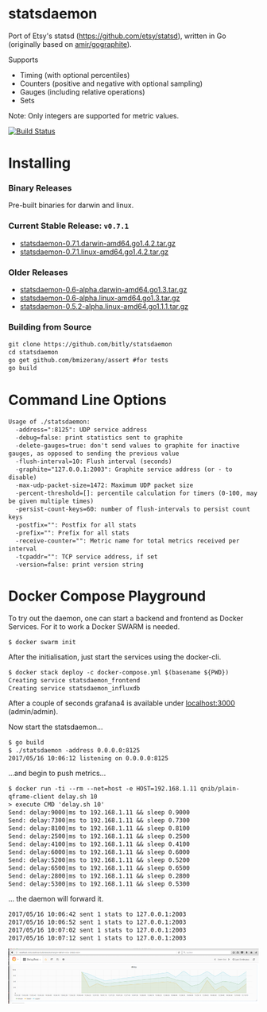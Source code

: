 statsdaemon
==========

Port of Etsy's statsd (https://github.com/etsy/statsd), written in Go (originally based
on [amir/gographite](https://github.com/amir/gographite)).

Supports

* Timing (with optional percentiles)
* Counters (positive and negative with optional sampling)
* Gauges (including relative operations)
* Sets

Note: Only integers are supported for metric values.

[![Build Status](https://secure.travis-ci.org/bitly/statsdaemon.png)](http://travis-ci.org/bitly/statsdaemon)

Installing
==========

### Binary Releases
Pre-built binaries for darwin and linux.

### Current Stable Release: `v0.7.1`
* [statsdaemon-0.7.1.darwin-amd64.go1.4.2.tar.gz](https://github.com/bitly/statsdaemon/releases/download/v0.7.1/statsdaemon-0.7.1.darwin-amd64.go1.4.2.tar.gz)
* [statsdaemon-0.7.1.linux-amd64.go1.4.2.tar.gz](https://github.com/bitly/statsdaemon/releases/download/v0.7.1/statsdaemon-0.7.1.linux-amd64.go1.4.2.tar.gz)

### Older Releases
* [statsdaemon-0.6-alpha.darwin-amd64.go1.3.tar.gz](https://github.com/bitly/statsdaemon/releases/download/v0.6-alpha/statsdaemon-0.6-alpha.darwin-amd64.go1.3.tar.gz)
* [statsdaemon-0.6-alpha.linux-amd64.go1.3.tar.gz](https://github.com/bitly/statsdaemon/releases/download/v0.6-alpha/statsdaemon-0.6-alpha.linux-amd64.go1.3.tar.gz)
* [statsdaemon-0.5.2-alpha.linux-amd64.go1.1.1.tar.gz](https://github.com/bitly/statsdaemon/releases/download/v0.5.2-alpha/statsdaemon-0.5.2-alpha.linux-amd64.go1.1.1.tar.gz)

### Building from Source
```
git clone https://github.com/bitly/statsdaemon
cd statsdaemon
go get github.com/bmizerany/assert #for tests
go build
```


Command Line Options
====================

```
Usage of ./statsdaemon:
  -address=":8125": UDP service address
  -debug=false: print statistics sent to graphite
  -delete-gauges=true: don't send values to graphite for inactive gauges, as opposed to sending the previous value
  -flush-interval=10: Flush interval (seconds)
  -graphite="127.0.0.1:2003": Graphite service address (or - to disable)
  -max-udp-packet-size=1472: Maximum UDP packet size
  -percent-threshold=[]: percentile calculation for timers (0-100, may be given multiple times)
  -persist-count-keys=60: number of flush-intervals to persist count keys
  -postfix="": Postfix for all stats
  -prefix="": Prefix for all stats
  -receive-counter="": Metric name for total metrics received per interval
  -tcpaddr="": TCP service address, if set
  -version=false: print version string
```

Docker Compose Playground
=========================

To try out the daemon, one can start a backend and frontend as Docker Services. For it to work a Docker SWARM is needed.

```
$ docker swarm init
```

After the initialisation, just start the services using the docker-cli.

```
$ docker stack deploy -c docker-compose.yml $(basename ${PWD})
Creating service statsdaemon_frontend
Creating service statsdaemon_influxdb
```
After a couple of seconds grafana4 is available under [localhost:3000](http://localhost:3000) (admin/admin).

Now start the statsdaemon...

```
$ go build
$ ./statsdaemon -address 0.0.0.0:8125
2017/05/16 10:06:12 listening on 0.0.0.0:8125
```

...and begin to push metrics...

```
$ docker run -ti --rm --net=host -e HOST=192.168.1.11 qnib/plain-qframe-client delay.sh 10
> execute CMD 'delay.sh 10'
Send: delay:9000|ms to 192.168.1.11 && sleep 0.9000
Send: delay:7300|ms to 192.168.1.11 && sleep 0.7300
Send: delay:8100|ms to 192.168.1.11 && sleep 0.8100
Send: delay:2500|ms to 192.168.1.11 && sleep 0.2500
Send: delay:4100|ms to 192.168.1.11 && sleep 0.4100
Send: delay:6000|ms to 192.168.1.11 && sleep 0.6000
Send: delay:5200|ms to 192.168.1.11 && sleep 0.5200
Send: delay:6500|ms to 192.168.1.11 && sleep 0.6500
Send: delay:2800|ms to 192.168.1.11 && sleep 0.2800
Send: delay:5300|ms to 192.168.1.11 && sleep 0.5300
```

... the daemon will forward it.

```
2017/05/16 10:06:42 sent 1 stats to 127.0.0.1:2003
2017/05/16 10:06:52 sent 1 stats to 127.0.0.1:2003
2017/05/16 10:07:02 sent 1 stats to 127.0.0.1:2003
2017/05/16 10:07:12 sent 1 stats to 127.0.0.1:2003
```

![](pics/grafana_delay.png)
